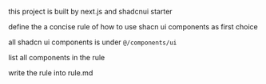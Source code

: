 this project is built by next.js and shadcnui starter

define the a concise rule of how to use shacn ui components as first choice

all shadcn ui components is under `@/components/ui`

list all components in the rule

write the rule into rule.md
